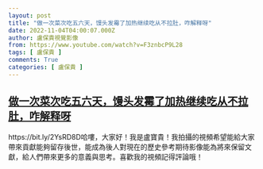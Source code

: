 ```yaml
---
layout: post
title: "做一次菜次吃五六天，馒头发霉了加热继续吃从不拉肚，咋解释呀"
date: 2022-11-04T04:00:07.000Z
author: 盧保貴視覺影像
from: https://www.youtube.com/watch?v=F3znbcP9L28
tags: [ 盧保貴 ]
comments: True
categories: [ 盧保貴 ]
---
```

<!--1667534407000-->
[做一次菜次吃五六天，馒头发霉了加热继续吃从不拉肚，咋解释呀](https://www.youtube.com/watch?v=F3znbcP9L28)
------

<div>
https://bit.ly/2YsRD8D哈嘍，大家好！我是盧寶貴！我拍攝的視頻希望能給大家帶來貢獻能夠留存後世，能成為後人對現在的歷史參考期待影像能為將來保留文獻，給人們帶來更多的意義與思考。喜歡我的視頻記得評論哦！
</div>
